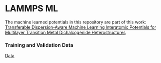 # LAMMPS ML

The machine learned potentials in this repository are part of this work: <a href="https://www.researchsquare.com/article/rs-6406568/v1"> Transferable Dispersion-Aware Machine Learning Interatomic Potentials for Multilayer Transition Metal Dichalcogenide Heterostructures</a>

### Training and Validation Data

<a href="https://utexas.box.com/s/ujps76t61vt42we3wklifjwt8qkglho5">Data</a>
